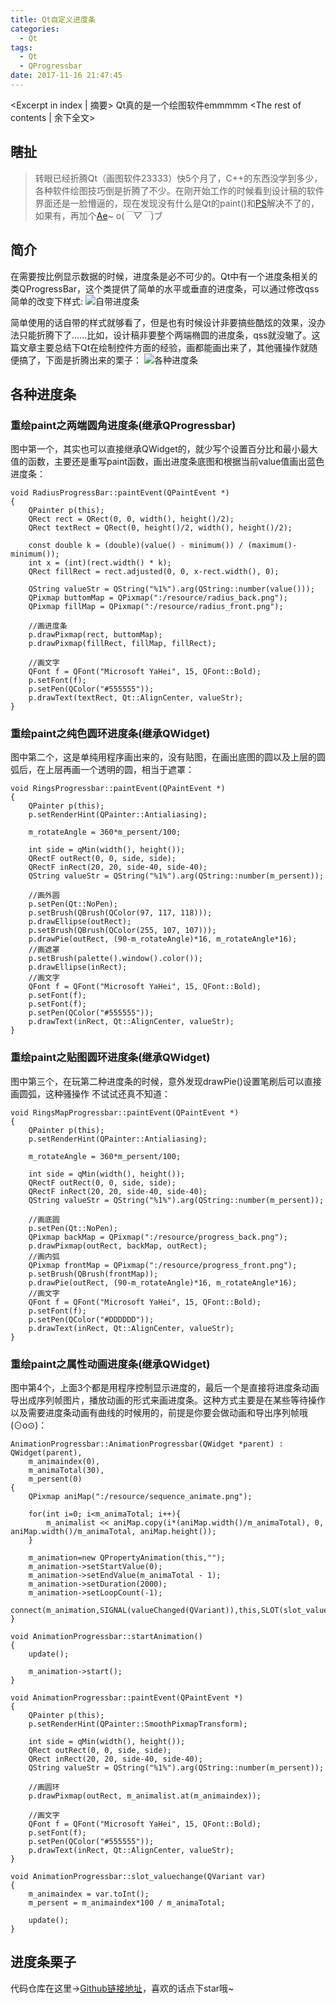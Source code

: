 ```yaml
---
title: Qt自定义进度条
categories:
  - Qt
tags:
  - Qt
  - QProgressbar
date: 2017-11-16 21:47:45
---
```


<Excerpt in index | 摘要> Qt真的是一个绘图软件emmmmm<!-- more -->
<The rest of contents | 余下全文>

##  瞎扯

> 转眼已经折腾Qt（画图软件23333）快5个月了，C++的东西没学到多少，各种软件绘图技巧倒是折腾了不少。在刚开始工作的时候看到设计稿的软件界面还是一脸懵逼的，现在发现没有什么是Qt的paint()和[PS](https://baike.baidu.com/item/ADOBE%20PHOTOSHOP/2297297?fromtitle=photoshop&fromid=133866)解决不了的，如果有，再加个[Ae](https://baike.baidu.com/item/Adobe%20After%20Effects/5452364?fromtitle=ae&fromid=1368576)~ o(*￣▽￣*)ブ



##  简介

在需要按比例显示数据的时候，进度条是必不可少的。Qt中有一个进度条相关的类QProgressBar，这个类提供了简单的水平或垂直的进度条，可以通过修改qss简单的改变下样式:
![自带进度条](https://upload-images.jianshu.io/upload_images/2756183-efd3fd24ac527a43.png?imageMogr2/auto-orient/strip%7CimageView2/2/w/1240)


简单使用的话自带的样式就够看了，但是也有时候设计非要搞些酷炫的效果，没办法只能折腾下了......比如，设计稿非要整个两端椭圆的进度条，qss就没辙了。这篇文章主要总结下Qt在绘制控件方面的经验，画都能画出来了，其他骚操作就随便搞了，下面是折腾出来的栗子：
![各种进度条](https://upload-images.jianshu.io/upload_images/2756183-84342a857d9e643e.gif?imageMogr2/auto-orient/strip%7CimageView2/2/w/1240)


##  各种进度条

### 重绘paint之两端圆角进度条(继承QProgressbar)
图中第一个，其实也可以直接继承QWidget的，就少写个设置百分比和最小最大值的函数，主要还是重写paint函数，画出进度条底图和根据当前value值画出蓝色进度条：
```
void RadiusProgressBar::paintEvent(QPaintEvent *)
{
    QPainter p(this);
    QRect rect = QRect(0, 0, width(), height()/2);
    QRect textRect = QRect(0, height()/2, width(), height()/2);

    const double k = (double)(value() - minimum()) / (maximum()-minimum());
    int x = (int)(rect.width() * k);
    QRect fillRect = rect.adjusted(0, 0, x-rect.width(), 0);

    QString valueStr = QString("%1%").arg(QString::number(value()));
    QPixmap buttomMap = QPixmap(":/resource/radius_back.png");
    QPixmap fillMap = QPixmap(":/resource/radius_front.png");

    //画进度条
    p.drawPixmap(rect, buttomMap);
    p.drawPixmap(fillRect, fillMap, fillRect);

    //画文字
    QFont f = QFont("Microsoft YaHei", 15, QFont::Bold);
    p.setFont(f);
    p.setPen(QColor("#555555"));
    p.drawText(textRect, Qt::AlignCenter, valueStr);
}
```

### 重绘paint之纯色圆环进度条(继承QWidget)
图中第二个，这是单纯用程序画出来的，没有贴图，在画出底图的圆以及上层的圆弧后，在上层再画一个透明的圆，相当于遮罩：
```
void RingsProgressbar::paintEvent(QPaintEvent *)
{
    QPainter p(this);
    p.setRenderHint(QPainter::Antialiasing);

    m_rotateAngle = 360*m_persent/100;

    int side = qMin(width(), height());
    QRectF outRect(0, 0, side, side);
    QRectF inRect(20, 20, side-40, side-40);
    QString valueStr = QString("%1%").arg(QString::number(m_persent));

    //画外圆
    p.setPen(Qt::NoPen);
    p.setBrush(QBrush(QColor(97, 117, 118)));
    p.drawEllipse(outRect);
    p.setBrush(QBrush(QColor(255, 107, 107)));
    p.drawPie(outRect, (90-m_rotateAngle)*16, m_rotateAngle*16);
    //画遮罩
    p.setBrush(palette().window().color());
    p.drawEllipse(inRect);
    //画文字
    QFont f = QFont("Microsoft YaHei", 15, QFont::Bold);
    p.setFont(f);
    p.setFont(f);
    p.setPen(QColor("#555555"));
    p.drawText(inRect, Qt::AlignCenter, valueStr);
}
```


### 重绘paint之贴图圆环进度条(继承QWidget)
图中第三个，在玩第二种进度条的时候，意外发现drawPie()设置笔刷后可以直接画圆弧，这种骚操作 不试试还真不知道：
```
void RingsMapProgressbar::paintEvent(QPaintEvent *)
{
    QPainter p(this);
    p.setRenderHint(QPainter::Antialiasing);

    m_rotateAngle = 360*m_persent/100;

    int side = qMin(width(), height());
    QRectF outRect(0, 0, side, side);
    QRectF inRect(20, 20, side-40, side-40);
    QString valueStr = QString("%1%").arg(QString::number(m_persent));

    //画底圆
    p.setPen(Qt::NoPen);
    QPixmap backMap = QPixmap(":/resource/progress_back.png");
    p.drawPixmap(outRect, backMap, outRect);
    //画内弧
    QPixmap frontMap = QPixmap(":/resource/progress_front.png");
    p.setBrush(QBrush(frontMap));
    p.drawPie(outRect, (90-m_rotateAngle)*16, m_rotateAngle*16);
    //画文字
    QFont f = QFont("Microsoft YaHei", 15, QFont::Bold);
    p.setFont(f);
    p.setPen(QColor("#DDDDDD"));
    p.drawText(inRect, Qt::AlignCenter, valueStr);
}
```

### 重绘paint之属性动画进度条(继承QWidget)
图中第4个，上面3个都是用程序控制显示进度的，最后一个是直接将进度条动画导出成序列帧图片，播放动画的形式来画进度条。这种方式主要是在某些等待操作以及需要进度条动画有曲线的时候用的，前提是你要会做动画和导出序列帧哦(⊙o⊙)：
```
AnimationProgressbar::AnimationProgressbar(QWidget *parent) : QWidget(parent),
    m_animaindex(0),
    m_animaTotal(30),
    m_persent(0)
{
    QPixmap aniMap(":/resource/sequence_animate.png");

    for(int i=0; i<m_animaTotal; i++){
        m_animalist << aniMap.copy(i*(aniMap.width()/m_animaTotal), 0, aniMap.width()/m_animaTotal, aniMap.height());
    }

    m_animation=new QPropertyAnimation(this,"");
    m_animation->setStartValue(0);
    m_animation->setEndValue(m_animaTotal - 1);
    m_animation->setDuration(2000);
    m_animation->setLoopCount(-1);
    connect(m_animation,SIGNAL(valueChanged(QVariant)),this,SLOT(slot_valuechange(QVariant)));
}

void AnimationProgressbar::startAnimation()
{
    update();

    m_animation->start();
}

void AnimationProgressbar::paintEvent(QPaintEvent *)
{
    QPainter p(this);
    p.setRenderHint(QPainter::SmoothPixmapTransform);

    int side = qMin(width(), height());
    QRect outRect(0, 0, side, side);
    QRect inRect(20, 20, side-40, side-40);
    QString valueStr = QString("%1%").arg(QString::number(m_persent));

    //画圆环
    p.drawPixmap(outRect, m_animalist.at(m_animaindex));

    //画文字
    QFont f = QFont("Microsoft YaHei", 15, QFont::Bold);
    p.setFont(f);
    p.setPen(QColor("#555555"));
    p.drawText(inRect, Qt::AlignCenter, valueStr);
}

void AnimationProgressbar::slot_valuechange(QVariant var)
{
    m_animaindex = var.toInt();
    m_persent = m_animaindex*100 / m_animaTotal;

    update();
}
```


##  进度条栗子

代码仓库在这里->[Github链接地址](https://github.com/Longxr/QtCustomProgressbar)，喜欢的话点下star哦~
